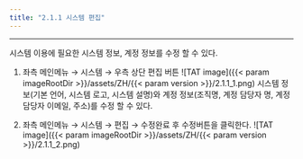```yaml
---
title: "2.1.1 시스템 편집"
---
```


---

시스템 이용에 필요한 시스템 정보, 계정 정보를 수정 할 수 있다.

1. 좌측 메인메뉴 → 시스템 → 우측 상단 편집 버튼
![TAT image]({{< param imageRootDir >}}/assets/ZH/{{< param version >}}/2.1.1_1.png)
시스템 정보(기본 언어, 시스템 로고, 시스템 설명)와 계정 정보(조직명, 계정 담당자 명, 계정 담당자 이메일, 주소)를 수정 할 수 있다.

2. 좌측 메인메뉴 → 시스템 → 편집 → 수정완료 후 수정버튼을 클릭한다.
![TAT image]({{< param imageRootDir >}}/assets/ZH/{{< param version >}}/2.1.1_2.png)